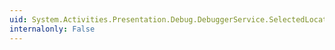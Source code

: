 ```yaml
---
uid: System.Activities.Presentation.Debug.DebuggerService.SelectedLocation
internalonly: False
---
```


